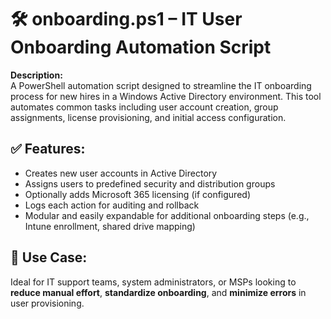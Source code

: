 <h1>🛠️ onboarding.ps1 – IT User Onboarding Automation Script</h1>

<p><strong>Description:</strong><br>
A PowerShell automation script designed to streamline the IT onboarding process for new hires in a Windows Active Directory environment. This tool automates common tasks including user account creation, group assignments, license provisioning, and initial access configuration.</p>

<h2>✅ Features:</h2>
<ul>
  <li>Creates new user accounts in Active Directory</li>
  <li>Assigns users to predefined security and distribution groups</li>
  <li>Optionally adds Microsoft 365 licensing (if configured)</li>
  <li>Logs each action for auditing and rollback</li>
  <li>Modular and easily expandable for additional onboarding steps (e.g., Intune enrollment, shared drive mapping)</li>
</ul>

<h2>💼 Use Case:</h2>
<p>Ideal for IT support teams, system administrators, or MSPs looking to <strong>reduce manual effort</strong>, <strong>standardize onboarding</strong>, and <strong>minimize errors</strong> in user provisioning.</p>
